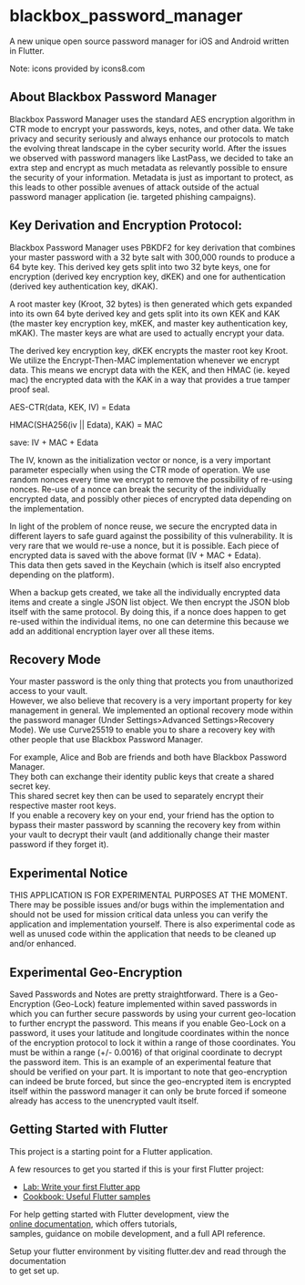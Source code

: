 # blackbox_password_manager

A new unique open source password manager for iOS and Android written in Flutter.

Note: icons provided by icons8.com 

## About Blackbox Password Manager 

Blackbox Password Manager uses the standard AES encryption algorithm in CTR mode to encrypt your passwords, 
keys, notes, and other data.  We take privacy and security seriously and always enhance 
our protocols to match the evolving threat landscape in the cyber security world.  After the issues 
we observed with password managers like LastPass, we decided to take an extra step and encrypt as 
much metadata as relevantly possible to ensure the security of your information.  Metadata is just as
important to protect, as this leads to other possible avenues of attack outside of the actual 
password manager application (ie. targeted phishing campaigns).

## Key Derivation and Encryption Protocol:

Blackbox Password Manager uses PBKDF2 for key derivation that combines 
your master password with a 32 byte salt with 300,000 rounds 
to produce a 64 byte key.  This derived key gets split into two 32 byte keys,
one for encryption (derived key encryption key, dKEK) and one for authentication 
(derived key authentication key, dKAK).

A root master key (Kroot, 32 bytes) is then generated which gets expanded into its own 64 byte 
derived key and gets split into its own KEK and KAK (the master key encryption key, mKEK, and 
master key authentication key, mKAK).  The master keys are what are used to actually encrypt your data.

The derived key encryption key, dKEK encrypts the master root key Kroot.  We utilize the 
Encrypt-Then-MAC implementation whenever we encrypt data.  This means we encrypt data with the KEK,
and then HMAC (ie. keyed mac) the encrypted data with the KAK in a way that provides a true tamper proof seal.

AES-CTR(data, KEK, IV) = Edata

HMAC(SHA256(iv || Edata), KAK) = MAC 

save: IV + MAC + Edata

The IV, known as the initialization vector or nonce, is a very important parameter especially when 
using the CTR mode of operation.  We use random nonces every time we encrypt to remove the possibility
of re-using nonces.  Re-use of a nonce can break the security of the individually encrypted data, and 
possibly other pieces of encrypted data depending on the implementation.

In light of the problem of nonce reuse, we secure the encrypted data in different layers to safe guard
against the possibility of this vulnerability. It is very rare that we would re-use a nonce, but it is 
possible.  Each piece of encrypted data is saved with the above format (IV + MAC + Edata).  
This data then gets saved in the Keychain (which is itself also encrypted depending on the platform).

When a backup gets created, we take all the individually encrypted data items and create a single
JSON list object.  We then encrypt the JSON blob itself with the same protocol.  By doing this, if a nonce
does happen to get re-used within the individual items, no one can determine this because we add an 
additional encryption layer over all these items.

## Recovery Mode

Your master password is the only thing that protects you from unauthorized access to your vault.  
However, we also believe that recovery is a very important property for key management in general.
We implemented an optional recovery mode within the password manager
(Under Settings>Advanced Settings>Recovery Mode).  We use Curve25519 to enable you to share a
recovery key with other people that use Blackbox Password Manager.  

For example, Alice and Bob are friends and both have Blackbox Password Manager.  
They both can exchange their identity public keys that create a shared secret key.  
This shared secret key then can be used to separately encrypt their respective master root keys.  
If you enable a recovery key on your end, your friend has the option 
to bypass their master password by scanning the recovery key from within your vault to decrypt their vault 
(and additionally change their master password if they forget it).


## Experimental Notice

THIS APPLICATION IS FOR EXPERIMENTAL PURPOSES AT THE MOMENT.  There may be possible issues and/or bugs
within the implementation and should not be used for mission critical data unless you can verify
the application and implementation yourself.  There is also experimental code as well as unused code 
within the application that needs to be cleaned up and/or enhanced.

## Experimental Geo-Encryption

Saved Passwords and Notes are pretty straightforward.  There is a Geo-Encryption (Geo-Lock) feature 
implemented within saved passwords in which you can further secure passwords by using your current geo-location
to further encrypt the password.  This means if you enable Geo-Lock on a password, it uses your 
latitude and longitude coordinates within the nonce of the encryption protocol to lock it within a 
range of those coordinates.  You must be within a range (+/- 0.0016) of that original coordinate to 
decrypt the password item.  This is an example of an experimental feature that should be verified on your part.  It is 
important to note that geo-encryption can indeed be brute forced, but since the geo-encrypted item
is encrypted itself within the password manager it can only be brute forced if someone already has access
to the unencrypted vault itself.


## Getting Started with Flutter                                                               
                                                                                        
This project is a starting point for a Flutter application.                                   
                                                                                              
A few resources to get you started if this is your first Flutter project:                     
                                                                                              
- [Lab: Write your first Flutter app](https://docs.flutter.dev/get-started/codelab)           
- [Cookbook: Useful Flutter samples](https://docs.flutter.dev/cookbook)                       
                                                                                              
For help getting started with Flutter development, view the                                   
[online documentation](https://docs.flutter.dev/), which offers tutorials,                    
samples, guidance on mobile development, and a full API reference.                            
                                                                                              
Setup your flutter environment by visiting flutter.dev and read through the documentation     
to get set up.                                                                                
